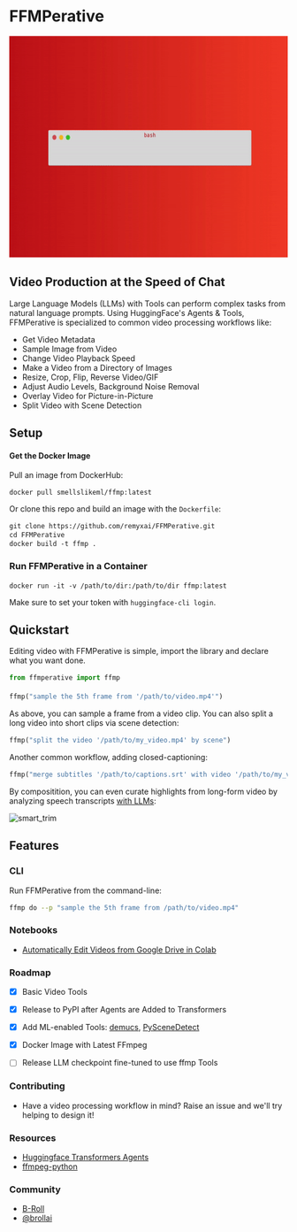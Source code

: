 # FFMPerative
<p align="center">
  <img src="https://github.com/remyxai/FFMPerative/blob/main/assets/ffmperative.gif" height=400px>
</p>

## Video Production at the Speed of Chat

Large Language Models (LLMs) with Tools can perform complex tasks from natural language prompts. Using HuggingFace's Agents & Tools, FFMPerative is specialized to common video processing workflows like:

* Get Video Metadata
* Sample Image from Video
* Change Video Playback Speed
* Make a Video from a Directory of Images 
* Resize, Crop, Flip, Reverse Video/GIF
* Adjust Audio Levels, Background Noise Removal
* Overlay Video for Picture-in-Picture
* Split Video with Scene Detection

## Setup 

#### Get the Docker Image
Pull an image from DockerHub:
```
docker pull smellslikeml/ffmp:latest
```

Or clone this repo and build an image with the `Dockerfile`:
```
git clone https://github.com/remyxai/FFMPerative.git
cd FFMPerative
docker build -t ffmp .
```

### Run FFMPerative in a Container
```
docker run -it -v /path/to/dir:/path/to/dir ffmp:latest
```
Make sure to set your token with `huggingface-cli login`.

## Quickstart

Editing video with FFMPerative is simple, import the library and declare what you want done.

```python
from ffmperative import ffmp

ffmp("sample the 5th frame from '/path/to/video.mp4'")
```

As above, you can sample a frame from a video clip. You can also split a long video into short clips via scene detection:

```python
ffmp("split the video '/path/to/my_video.mp4' by scene")
```

Another common workflow, adding closed-captioning:

```python
ffmp("merge subtitles '/path/to/captions.srt' with video '/path/to/my_video.mp4' calling it '/path/to/my_video_captioned.mp4'")
```

By compositition, you can even curate highlights from long-form video by analyzing speech transcripts [with LLMs](https://blog.remyx.ai/posts/data-processing-agents/):

![smart_trim](https://blog.remyx.ai/img/ffmperative-auto-edit-pipeline.png#center)

## Features

### CLI
Run FFMPerative from the command-line:
```bash
ffmp do --p "sample the 5th frame from /path/to/video.mp4"
```

### Notebooks

* [Automatically Edit Videos from Google Drive in Colab](https://colab.research.google.com/drive/149byzCNd17dAehVuWXkiFQ2mVe_icLCa?usp=sharing)

### Roadmap

- [x] Basic Video Tools
- [x] Release to PyPI after Agents are Added to Transformers
- [x] Add ML-enabled Tools: [demucs](https://github.com/facebookresearch/demucs), [PySceneDetect](https://github.com/Breakthrough/PySceneDetect) 
- [x] Docker Image with Latest FFmpeg
- [ ] Release LLM checkpoint fine-tuned to use ffmp Tools


### Contributing

* Have a video processing workflow in mind? Raise an issue and we'll try helping to design it!

### Resources
* [Huggingface Transformers Agents](https://huggingface.co/docs/transformers/transformers_agents)
* [ffmpeg-python](https://github.com/kkroening/ffmpeg-python/)

### Community

* [B-Roll](https://b-roll.ai/)
* [@brollai](https://twitter.com/brollai)
